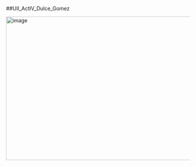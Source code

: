 ##UII_ActIV_Dulce_Gomez

<img width="893" height="393" alt="image" src="https://github.com/user-attachments/assets/2e982372-4ae4-4fb5-a8cb-be0e5cc7fc90" />
